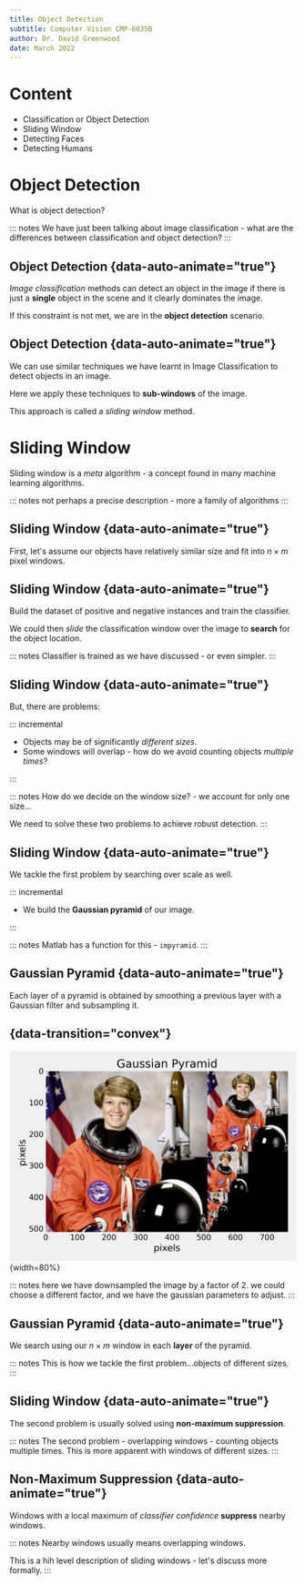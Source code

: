 ```yaml
---
title: Object Detection
subtitle: Computer Vision CMP-6035B
author: Dr. David Greenwood
date: March 2022
---
```


# Content

- Classification or Object Detection
- Sliding Window
- Detecting Faces
- Detecting Humans

# Object Detection

What is object detection?

::: notes
We have just been talking about image classification - what are the differences between classification and object detection?
:::

## Object Detection {data-auto-animate="true"}

_Image classification_ methods can detect an object in the image if there is just a **single** object in the scene and it clearly dominates the image.

If this constraint is not met, we are in the **object detection** scenario.

## Object Detection {data-auto-animate="true"}

We can use similar techniques we have learnt in Image Classification to detect objects in an image.

Here we apply these techniques to **sub-windows** of the image.

This approach is called a _sliding window_ method.

# Sliding Window

Sliding window is a _meta_ algorithm - a concept found in many machine learning algorithms.

::: notes
not perhaps a precise description - more a family of algorithms
:::

## Sliding Window {data-auto-animate="true"}

First, let's assume our objects have relatively similar size and fit into $n \times m$ pixel windows.

## Sliding Window {data-auto-animate="true"}

Build the dataset of positive and negative instances and train the classifier.

We could then _slide_ the classification window over the image to **search** for the object location.

::: notes
Classifier is trained as we have discussed - or even simpler.
:::

## Sliding Window {data-auto-animate="true"}

But, there are problems:

::: incremental

- Objects may be of significantly _different sizes_.
- Some windows will overlap - how do we avoid counting objects _multiple times_?

:::

::: notes
How do we decide on the window size? - we account for only one size...

We need to solve these two problems to achieve robust detection.
:::

## Sliding Window {data-auto-animate="true"}

We tackle the first problem by searching over scale as well.

::: incremental

- We build the **Gaussian pyramid** of our image.

:::

::: notes
Matlab has a function for this - `impyramid`.
:::

## Gaussian Pyramid {data-auto-animate="true"}

Each layer of a pyramid is obtained by smoothing a previous layer with a Gaussian filter and subsampling it.

## {data-transition="convex"}

![Gaussian Pyramid](assets/png/gauss_pyramid.png){width=80%}

::: notes
here we have downsampled the image by a factor of 2.
we could choose a different factor, and we have the gaussian parameters to adjust.
:::

## Gaussian Pyramid {data-auto-animate="true"}

We search using our $n \times m$ window in each **layer** of the pyramid.

::: notes
This is how we tackle the first problem...objects of different sizes.
:::

## Sliding Window {data-auto-animate="true"}

The second problem is usually solved using **non-maximum suppression**.

::: notes
The second problem - overlapping windows - counting objects multiple times.
This is more apparent with windows of different sizes.
:::

## Non-Maximum Suppression {data-auto-animate="true"}

Windows with a local maximum of _classifier confidence_ **suppress** nearby windows.

::: notes
Nearby windows usually means overlapping windows.

This is a hih level description of sliding windows - let's discuss more formally.
:::
